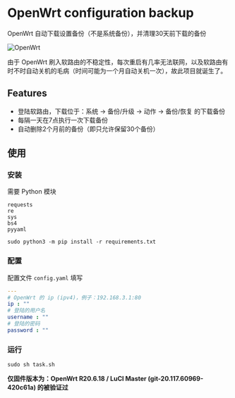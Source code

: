 # OpenWrt configuration backup

OpenWrt 自动下载设置备份（不是系统备份），并清理30天前下载的备份

![OpenWrt](https://cdn.jsdelivr.net/gh/ybm911/blog_picture/img/20210226104230.png)

由于 OpenWrt 刷入软路由的不稳定性，每次重启有几率无法联网，以及软路由有时不时自动关机的毛病（时间可能为一个月自动关机一次），故此项目就诞生了。

## Features

* 登陆软路由，下载位于：系统 -> 备份/升级 -> 动作 -> 备份/恢复 的下载备份
* 每隔一天在7点执行一次下载备份
* 自动删除2个月前的备份（即只允许保留30个备份）

## 使用

### 安装

需要 Python 模块

```
requests
re
sys
bs4
pyyaml
```

`sudo python3 -m pip install -r requirements.txt`

### 配置

配置文件 `config.yaml` 填写

```yaml
---
# OpenWrt 的 ip (ipv4)，例子：192.168.3.1:80
ip : ""
# 登陆的用户名
username : ""
# 登陆的密码
password : ""
```

### 运行

`sudo sh task.sh`



**仅固件版本为：OpenWrt R20.6.18 / LuCI Master (git-20.117.60969-420c61a) 的被验证过**